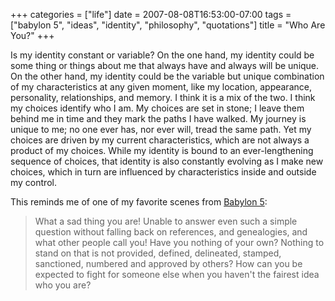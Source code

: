 +++
categories = ["life"]
date = 2007-08-08T16:53:00-07:00
tags = ["babylon 5", "ideas", "identity", "philosophy", "quotations"]
title = "Who Are You?"
+++

Is my identity constant or variable? On the one hand, my identity could be some thing or things about me that always have and always will be unique. On the other hand, my identity could be the variable but unique combination of my characteristics at any given moment, like my location, appearance, personality, relationships, and memory. I think it is a mix of the two. I think my choices identify who I am. My choices are set in stone; I leave them behind me in time and they mark the paths I have walked. My journey is unique to me; no one ever has, nor ever will, tread the same path. Yet my choices are driven by my current characteristics, which are not always a product of my choices. While my identity is bound to an ever-lengthening sequence of choices, that identity is also constantly evolving as I make new choices, which in turn are influenced by characteristics inside and outside my control.

This reminds me of one of my favorite scenes from [Babylon 5](https://en.wikipedia.org/wiki/Babylon_5):

>What a sad thing you are! Unable to answer even such a simple question without falling back on references, and genealogies, and what other people call you! Have you nothing of your own? Nothing to stand on that is not provided, defined, delineated, stamped, sanctioned, numbered and approved by others? How can you be expected to fight for someone else when you haven't the fairest idea who you are?
